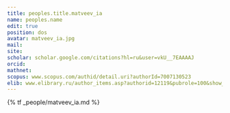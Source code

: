 ```yaml
---
title: peoples.title.matveev_ia
name: peoples.name
edit: true
position: dos
avatar: matveev_ia.jpg 
mail: 
site:
scholar: scholar.google.com/citations?hl=ru&user=vkU__7EAAAAJ
orcid: 
mathnet: 
scopus: www.scopus.com/authid/detail.uri?authorId=7007130523
elib: www.elibrary.ru/author_items.asp?authorid=12119&pubrole=100&show_refs=1&show_option=0
---
```


{% tf _people/matveev_ia.md %}
